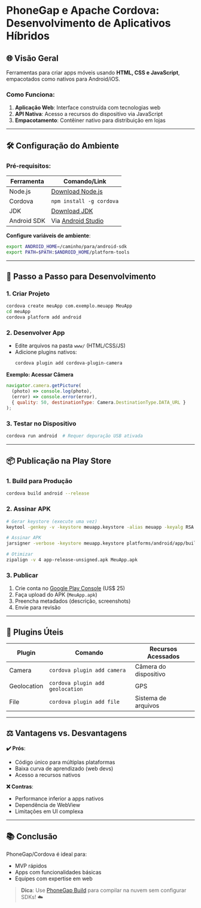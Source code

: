 # PhoneGap e Apache Cordova: Desenvolvimento de Aplicativos Híbridos

## 🌐 Visão Geral

Ferramentas para criar apps móveis usando **HTML, CSS e JavaScript**, empacotados como nativos para Android/iOS.

### Como Funciona:

1. **Aplicação Web**: Interface construída com tecnologias web
2. **API Nativa**: Acesso a recursos do dispositivo via JavaScript
3. **Empacotamento**: Contêiner nativo para distribuição em lojas

---

## 🛠️ Configuração do Ambiente

### Pré-requisitos:

| Ferramenta  | Comando/Link                                               |
| ----------- | ---------------------------------------------------------- |
| Node.js     | [Download Node.js](https://nodejs.org)                     |
| Cordova     | `npm install -g cordova`                                   |
| JDK         | [Download JDK](https://oracle.com/java)                    |
| Android SDK | Via [Android Studio](https://developer.android.com/studio) |

**Configure variáveis de ambiente**:

```bash
export ANDROID_HOME=/caminho/para/android-sdk
export PATH=$PATH:$ANDROID_HOME/platform-tools
```

---

## 🚀 Passo a Passo para Desenvolvimento

### 1. Criar Projeto

```bash
cordova create meuApp com.exemplo.meuapp MeuApp
cd meuApp
cordova platform add android
```

### 2. Desenvolver App

- Edite arquivos na pasta `www/` (HTML/CSS/JS)
- Adicione plugins nativos:
  ```bash
  cordova plugin add cordova-plugin-camera
  ```

**Exemplo: Acessar Câmera**

```javascript
navigator.camera.getPicture(
  (photo) => console.log(photo),
  (error) => console.error(error),
  { quality: 50, destinationType: Camera.DestinationType.DATA_URL }
);
```

### 3. Testar no Dispositivo

```bash
cordova run android  # Requer depuração USB ativada
```

---

## 📦 Publicação na Play Store

### 1. Build para Produção

```bash
cordova build android --release
```

### 2. Assinar APK

```bash
# Gerar keystore (execute uma vez)
keytool -genkey -v -keystore meuapp.keystore -alias meuapp -keyalg RSA -keysize 2048 -validity 10000

# Assinar APK
jarsigner -verbose -keystore meuapp.keystore platforms/android/app/build/outputs/apk/release/app-release-unsigned.apk meuapp

# Otimizar
zipalign -v 4 app-release-unsigned.apk MeuApp.apk
```

### 3. Publicar

1. Crie conta no [Google Play Console](https://play.google.com/console) (US$ 25)
2. Faça upload do APK (`MeuApp.apk`)
3. Preencha metadados (descrição, screenshots)
4. Envie para revisão

---

## 🔌 Plugins Úteis

| Plugin      | Comando                          | Recursos Acessados    |
| ----------- | -------------------------------- | --------------------- |
| Camera      | `cordova plugin add camera`      | Câmera do dispositivo |
| Geolocation | `cordova plugin add geolocation` | GPS                   |
| File        | `cordova plugin add file`        | Sistema de arquivos   |

---

## ⚖️ Vantagens vs. Desvantagens

**✔️ Prós**:

- Código único para múltiplas plataformas
- Baixa curva de aprendizado (web devs)
- Acesso a recursos nativos

**❌ Contras**:

- Performance inferior a apps nativos
- Dependência de WebView
- Limitações em UI complexa

---

## 📚 Conclusão

PhoneGap/Cordova é ideal para:

- MVP rápidos
- Apps com funcionalidades básicas
- Equipes com expertise em web

> **Dica**: Use [PhoneGap Build](https://build.phonegap.com) para compilar na nuvem sem configurar SDKs! ☁️
